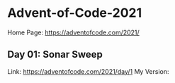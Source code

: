 # Advent-of-Code-2021

Home Page: https://adventofcode.com/2021/

## Day 01: Sonar Sweep

Link: https://adventofcode.com/2021/day/1
My Version:
